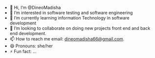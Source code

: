 - 👋 Hi, I’m @DineoMadisha
- 👀 I’m interested in software testing and software engineering
- 🌱 I’m currently learning information Technology in software development
- 💞️ I’m looking to collaborate on doing new projects front end and back end development.
- 📫 How to reach me email: dineomadisha66@gmail.com.
- 😄 Pronouns: she/her
- ⚡ Fun fact: ...

<!---
DineoMadisha/DineoMadisha is a ✨ special ✨ repository because its `README.md` (this file) appears on your GitHub profile.
You can click the Preview link to take a look at your changes.
--->
